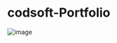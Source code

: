 # codsoft-Portfolio

![image](https://github.com/rushighogare/codsoft-Portfolio/assets/147748273/9a452b58-46bc-4a27-b8a9-05251ea71c80)
